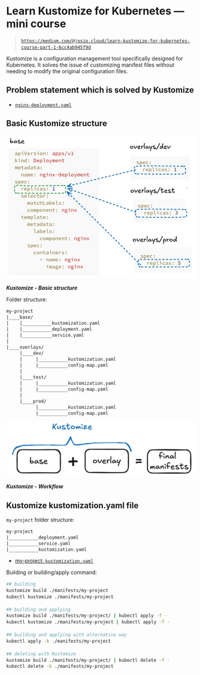 # Learn Kustomize for Kubernetes — mini course

> [`https://medium.com/@josip.cloud/learn-kustomize-for-kubernetes-course-part-1-6cc4ab945f9d`](https://medium.com/@josip.cloud/learn-kustomize-for-kubernetes-course-part-1-6cc4ab945f9d)

Kustomize is a configuration management tool specifically designed for Kubernetes. It solves the issue of customizing manifest files without needing to modify the original configuration files.

## Problem statement which is solved by Kustomize

- [`nginx-deployment.yaml`](./manifests/nginx-deployment.yaml)

## Basic Kustomize structure

![Kustomize - Basic structure](./images/Kustomize-BasicStruct.png)

***Kustomize - Basic structure***

Folder structure:

```
my-project
|____base/
|    |___________kustomization.yaml
|    |___________deployment.yaml
|    |___________service.yaml
|
|____overlays/
     |____dev/
     |     |___________kustomization.yaml
     |     |___________config-map.yaml
     |
     |____test/
     |     |___________kustomization.yaml
     |     |___________config-map.yaml
     |
     |____prod/
           |___________kustomization.yaml
           |___________config-map.yaml
```

![Kustomize - Workflow](./images/Kustomize-Workflow.png)

***Kustomize - Workflow***

## Kustomize kustomization.yaml file

`my-project` folder structure:

```
my-project
|___________deployment.yaml
|___________service.yaml
|___________kustomization.yaml
```

- [my-project: `kustomization.yaml`](./manifests/my-project/kustomize.yaml)

Building or building/apply command:

```bash
## building
kustomize build ./manifests/my-project
kubectl kustomize ./manifests/my-project

## building and applying
kustomize build ./manifests/my-project/ | kubectl apply -f -
kubectl kustomize ./manifests/my-project | kubectl apply -f -

## building and applying with alternative way
kubectl apply -k ./manifests/my-project

## deleting with Kustomize
kustomize build ./manifests/my-project/ | kubectl delete -f -
kubectl delete -k ./manifests/my-project
```
